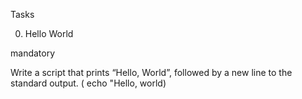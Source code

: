 Tasks

0. Hello World

mandatory

Write a script that prints “Hello, World”, followed by a new line to the standard output.  ( echo "Hello, world)
